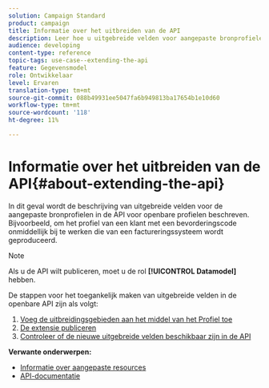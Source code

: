 ```yaml
---
solution: Campaign Standard
product: campaign
title: Informatie over het uitbreiden van de API
description: Leer hoe u uitgebreide velden voor aangepaste bronprofielen beschikbaar maakt in de API voor openbare profielen.
audience: developing
content-type: reference
topic-tags: use-case--extending-the-api
feature: Gegevensmodel
role: Ontwikkelaar
level: Ervaren
translation-type: tm+mt
source-git-commit: 088b49931ee5047fa6b949813ba17654b1e10d60
workflow-type: tm+mt
source-wordcount: '118'
ht-degree: 11%

---
```



# Informatie over het uitbreiden van de API{#about-extending-the-api}

In dit geval wordt de beschrijving van uitgebreide velden voor de aangepaste bronprofielen in de API voor openbare profielen beschreven. Bijvoorbeeld, om het profiel van een klant met een bevorderingscode onmiddellijk bij te werken die van een factureringssysteem wordt geproduceerd.

>[!NOTE]
>
>Als u de API wilt publiceren, moet u de rol **[!UICONTROL Datamodel]** hebben.

De stappen voor het toegankelijk maken van uitgebreide velden in de openbare API zijn als volgt:

1. [Voeg de uitbreidingsgebieden aan het middel van het Profiel toe](../../developing/using/step-1--add-extension-fields-to-the-profile-resource.md)
1. [De extensie publiceren](../../developing/using/step-2--publish-the-extension.md)
1. [Controleer of de nieuwe uitgebreide velden beschikbaar zijn in de API](../../developing/using/step-3--verify-the-extension.md)

**Verwante onderwerpen:**

* [Informatie over aangepaste resources](../../developing/using/data-model-concepts.md)
* [API-documentatie](../../api/using/get-started-apis.md)
